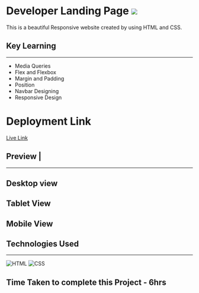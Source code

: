 # Developer Landing Page  ![](	https://img.shields.io/website-up-down-green-red/http/monip.org.svg)

This is a beautiful  Responsive website  created by using  HTML and  CSS.

## Key Learning 
***
- Media Queries 
- Flex and Flexbox
- Margin and Padding 
- Position 
- Navbar Designing 
- Responsive Design

# Deployment Link
  [Live Link]()
## Preview |
***
## Desktop view


## Tablet View


## Mobile View





## Technologies Used 
***
![HTML](https://img.shields.io/badge/HTML5-E34F26?style=for-the-badge&logo=html5&logoColor=white)
![CSS](	https://img.shields.io/badge/CSS3-1572B6?style=for-the-badge&logo=css3&logoColor=white)

## Time Taken to complete this Project - 6hrs
